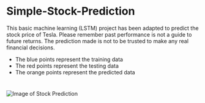 # Simple-Stock-Prediction
This basic machine learning (LSTM) project has been adapted to predict the stock price of Tesla. Please remember past performance is not a guide to future returns. The prediction made is not to be trusted to make any real financial decisions.
- The blue points represent the training data
- The red points represent the testing data
- The orange points represent the predicted data
#
![Image of Stock Prediction](https://user-images.githubusercontent.com/30378184/73593230-f5d6cb80-4501-11ea-9950-4f62c3f40848.png)
